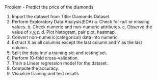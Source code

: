 Problem - Predict the price of the diamonds

1.	Import the dataset from Title: Diamonds Dataset 
2.	Perform Exploratory Data Analysis(EDA) 
  a.	Check for null or missing values.
  b.	Check numeric and non-numeric attributes.
  c.	Observe the value of x,y,z.
  d.	Plot histogram, pair plot, heatmap.
3.	Convert non-numeric(categorical) data into numeric. 
4.	Extract X as all columns except the last column and Y as the last column. 
5.	Split the data into a training set and testing set. 
6.	Perform 10-fold cross-validation.
7.	Train a Linear regression model for the dataset.
8.	Compute the accuracy.
9.	Visualize training and test results
